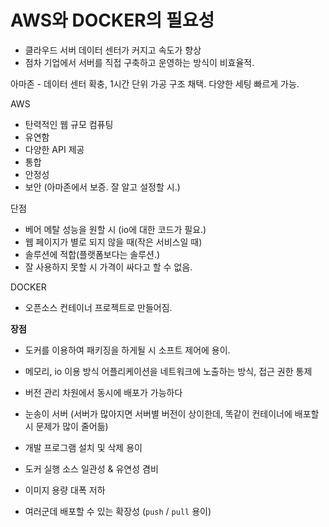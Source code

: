 # **AWS와 DOCKER의 필요성**

- 클라우드 서버 데이터 센터가 커지고 속도가 향상
- 점차 기업에서 서버를 직접 구축하고 운영하는 방식이 비효율적.

아마존 - 데이터 센터 확충, 1시간 단위 가공 구조 채택. 다양한 세팅 빠르게 가능.

AWS

- 탄력적인 웹 규모 컴퓨팅
- 유연함
- 다양한 API 제공
- 통합
- 안정성
- 보안 (아마존에서 보증. 잘 알고 설정할 시.)

단점

- 베어 메탈 성능을 원할 시 (io에 대한 코드가 필요.)
- 웹 페이지가 별로 되지 않을 때(작은 서비스일 때)
- 솔루션에 적합(플랫폼보다는 솔루션.)
- 잘 사용하지 못할 시 가격이 싸다고 할 수 없음.

DOCKER

- 오픈소스 컨테이너 프로젝트로 만들어짐.

**장점**

- 도커를 이용하여 패키징을 하게될 시 소프트 제어에 용이.

- 메모리, io 이용 방식 어플리케이션을 네트워크에 노출하는 방식, 접근 권한 통제

- 버전 관리 차원에서 동시에 배포가 가능하다
- 눈송이 서버 (서버가 많아지면 서버별 버전이 상이한데, 똑같이 컨테이너에 배포할 시 문제가 많이 줄어듦)

- 개발 프로그램 설치 및 삭제 용이
- 도커 실행 소스 일관성 & 유연성 겸비
- 이미지 용량 대폭 저하
- 여러군데 배포할 수 있는 확장성 (`push` / `pull` 용이)

